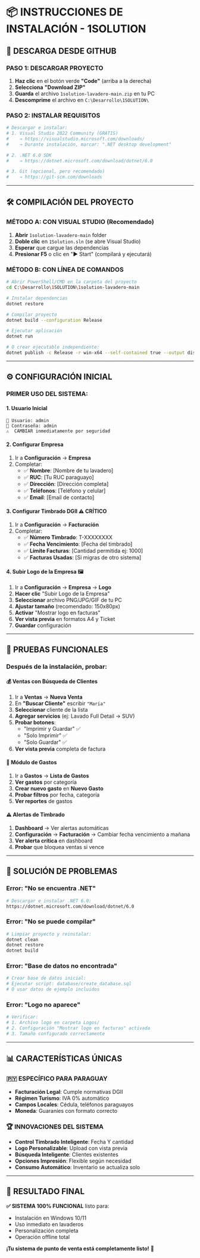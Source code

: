 # 📦 INSTRUCCIONES DE INSTALACIÓN - 1SOLUTION

## 🚀 **DESCARGA DESDE GITHUB**

### **PASO 1: DESCARGAR PROYECTO**
1. **Haz clic** en el botón verde **"Code"** (arriba a la derecha)
2. **Selecciona** **"Download ZIP"**
3. **Guarda** el archivo `1solution-lavadero-main.zip` en tu PC
4. **Descomprime** el archivo en `C:\Desarrollo\1SOLUTION\`

### **PASO 2: INSTALAR REQUISITOS**
```bash
# Descargar e instalar:
# 1. Visual Studio 2022 Community (GRATIS)
#    → https://visualstudio.microsoft.com/downloads/
#    → Durante instalación, marcar: ".NET desktop development"

# 2. .NET 6.0 SDK
#    → https://dotnet.microsoft.com/download/dotnet/6.0

# 3. Git (opcional, pero recomendado)
#    → https://git-scm.com/downloads
```

---

## 🛠️ **COMPILACIÓN DEL PROYECTO**

### **MÉTODO A: CON VISUAL STUDIO (Recomendado)**

1. **Abrir** `1solution-lavadero-main` folder
2. **Doble clic** en `1Solution.sln` (se abre Visual Studio)
3. **Esperar** que cargue las dependencias
4. **Presionar F5** o clic en "▶️ Start" (compilará y ejecutará)

### **MÉTODO B: CON LÍNEA DE COMANDOS**

```bash
# Abrir PowerShell/CMD en la carpeta del proyecto
cd C:\Desarrollo\1SOLUTION\1solution-lavadero-main

# Instalar dependencias
dotnet restore

# Compilar proyecto
dotnet build --configuration Release

# Ejecutar aplicación
dotnet run

# O crear ejecutable independiente:
dotnet publish -c Release -r win-x64 --self-contained true --output dist\
```

---

## ⚙️ **CONFIGURACIÓN INICIAL**

### **PRIMER USO DEL SISTEMA:**

#### **1. Usuario Inicial**
```
👤 Usuario: admin
🔐 Contraseña: admin
⚠️  CAMBIAR inmediatamente por seguridad
```

#### **2. Configurar Empresa**
1. Ir a **Configuración** → **Empresa**
2. Completar:
   - ✅ **Nombre**: [Nombre de tu lavadero]
   - ✅ **RUC**: [Tu RUC paraguayo]
   - ✅ **Dirección**: [Dirección completa]
   - ✅ **Teléfonos**: [Teléfono y celular]
   - ✅ **Email**: [Email de contacto]

#### **3. Configurar Timbrado DGII** ⚠️ CRÍTICO
1. Ir a **Configuración** → **Facturación**
2. Completar:
   - ✅ **Número Timbrado**: T-XXXXXXXX
   - ✅ **Fecha Vencimiento**: [Fecha del timbrado]
   - ✅ **Límite Facturas**: [Cantidad permitida ej: 1000]
   - ✅ **Facturas Usadas**: [Si migras de otro sistema]

#### **4. Subir Logo de la Empresa** 🖼️
1. Ir a **Configuración** → **Empresa** → **Logo**
2. **Hacer clic** "Subir Logo de la Empresa"
3. **Seleccionar** archivo PNG/JPG/GIF de tu PC
4. **Ajustar tamaño** (recomendado: 150x80px)
5. **Activar** "Mostrar logo en facturas"
6. **Ver vista previa** en formatos A4 y Ticket
7. **Guardar** configuración

---

## 🧪 **PRUEBAS FUNCIONALES**

### **Después de la instalación, probar:**

#### **💰 Ventas con Búsqueda de Clientes**
1. Ir a **Ventas** → **Nueva Venta**
2. En **"Buscar Cliente"** escribir `"María"`
3. **Seleccionar** cliente de la lista
4. **Agregar servicios** (ej: Lavado Full Detail → SUV)
5. **Probar botones**:
   - "Imprimir y Guardar" ✅
   - "Solo Imprimir" ✅
   - "Solo Guardar" ✅
6. **Ver vista previa** completa de factura

#### **💸 Módulo de Gastos**
1. Ir a **Gastos** → **Lista de Gastos**
2. **Ver gastos** por categoría
3. **Crear nuevo gasto** en **Nuevo Gasto**
4. **Probar filtros** por fecha, categoría
5. **Ver reportes** de gastos

#### **⚠️ Alertas de Timbrado**
1. **Dashboard** → Ver alertas automáticas
2. **Configuración** → **Facturación** → Cambiar fecha vencimiento a mañana
3. **Ver alerta crítica** en dashboard
4. **Probar** que bloquea ventas si vence

---

## 🔧 **SOLUCIÓN DE PROBLEMAS**

### **Error: "No se encuentra .NET"**
```bash
# Descargar e instalar .NET 6.0:
https://dotnet.microsoft.com/download/dotnet/6.0
```

### **Error: "No se puede compilar"**
```bash
# Limpiar proyecto y reinstalar:
dotnet clean
dotnet restore
dotnet build
```

### **Error: "Base de datos no encontrada"**
```bash
# Crear base de datos inicial:
# Ejecutar script: database/create_database.sql
# O usar datos de ejemplo incluidos
```

### **Error: "Logo no aparece"**
```bash
# Verificar:
# 1. Archivo logo en carpeta Logos/
# 2. Configuración "Mostrar logo en facturas" activada
# 3. Tamaño configurado correctamente
```

---

## 📊 **CARACTERÍSTICAS ÚNICAS**

### **🇵🇾 ESPECÍFICO PARA PARAGUAY**
- **Facturación Legal**: Cumple normativas DGII
- **Régimen Turismo**: IVA 0% automático
- **Campos Locales**: Cédula, teléfonos paraguayos
- **Moneda**: Guaraníes con formato correcto

### **🏆 INNOVACIONES DEL SISTEMA**
- **Control Timbrado Inteligente**: Fecha Y cantidad
- **Logo Personalizable**: Upload con vista previa
- **Búsqueda Inteligente**: Clientes existentes
- **Opciones Impresión**: Flexible según necesidad
- **Consumo Automático**: Inventario se actualiza solo

---

## 🎯 **RESULTADO FINAL**

**✅ SISTEMA 100% FUNCIONAL** listo para:
- Instalación en Windows 10/11
- Uso inmediato en lavaderos
- Personalización completa
- Operación offline total

**¡Tu sistema de punto de venta está completamente listo!** 🎉